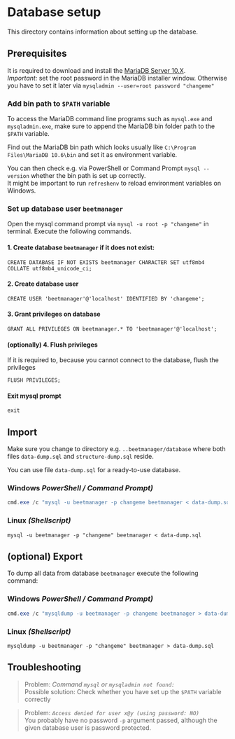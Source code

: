 # Database setup

This directory contains information about setting up the database.

## Prerequisites

It is required to download and install the [MariaDB Server 10.X](https://mariadb.org/download/).  
*Important:* set the root password in the MariaDB installer window.
Otherwise you have to set it later via `mysqladmin --user=root password "changeme"`

### Add bin path to `$PATH` variable

To access the MariaDB command line programs such as `mysql.exe` and `mysqladmin.exe`, make sure to append the MariaDB
bin folder path to the `$PATH` variable.

Find out the MariaDB bin path which looks usually like `C:\Program Files\MariaDB 10.6\bin` and set it as environment
variable.

You can then check e.g. via PowerShell or Command Prompt `mysql --version` whether the bin path is set up correctly.  
It might be important to run `refreshenv` to reload environment variables on Windows.

### Set up database user `beetmanager`

Open the mysql command prompt via `mysql -u root -p "changeme"` in terminal.
Execute the following commands.

#### 1. Create database `beetmanager` if it does not exist:

```mariadb
CREATE DATABASE IF NOT EXISTS beetmanager CHARACTER SET utf8mb4 COLLATE utf8mb4_unicode_ci;
```

#### 2. Create database user

```mariadb
CREATE USER 'beetmanager'@'localhost' IDENTIFIED BY 'changeme';
```

#### 3. Grant privileges on database

```mariadb
GRANT ALL PRIVILEGES ON beetmanager.* TO 'beetmanager'@'localhost';
```

#### (optionally) 4. Flush privileges

If it is required to, because you cannot connect to the database, flush the privileges

```mariadb
FLUSH PRIVILEGES;
```

#### Exit mysql prompt

```
exit
```

## Import

Make sure you change to directory e.g. `..beetmanager/database` where both files `data-dump.sql`
and `structure-dump.sql` reside.

You can use file `data-dump.sql` for a ready-to-use database.

### Windows _PowerShell / Command Prompt)_

```powershell
cmd.exe /c "mysql -u beetmanager -p changeme beetmanager < data-dump.sql"
```

### Linux _(Shellscript)_

```shell
mysql -u beetmanager -p "changeme" beetmanager < data-dump.sql
```

## (optional) Export

To dump all data from database `beetmanager` execute the following command:

### Windows _PowerShell / Command Prompt)_

```powershell
cmd.exe /c "mysqldump -u beetmanager -p changeme beetmanager > data-dump.sql"
```

### Linux _(Shellscript)_

```shell
mysqldump -u beetmanager -p "changeme" beetmanager > data-dump.sql
```

## Troubleshooting

> Problem: *Command `mysql` or `mysqladmin not found:`*  
> Possible solution: Check whether you have set up the `$PATH` variable correctly  

> Problem: *`Access denied for user x@y (using password: NO)`*  
> You probably have no password `-p` argument passed, although the given database user is password protected.  

